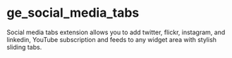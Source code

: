 # ge_social_media_tabs
Social media tabs extension allows you to add  twitter, flickr, instagram, and linkedin, YouTube subscription and feeds to any widget area with stylish sliding tabs.
